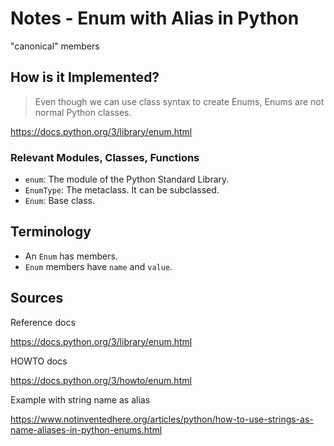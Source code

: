 # Notes - Enum with Alias in Python

"canonical" members

## How is it Implemented?

> Even though we can use class syntax to create Enums, Enums are not normal Python classes.

https://docs.python.org/3/library/enum.html

### Relevant Modules, Classes, Functions

* `enum`: The module of the Python Standard Library.
* `EnumType`: The metaclass. It can be subclassed.
* `Enum`: Base class.

## Terminology

* An `Enum` has members.
* `Enum` members have `name` and `value`.

## Sources

Reference docs

https://docs.python.org/3/library/enum.html

HOWTO docs

https://docs.python.org/3/howto/enum.html

Example with string name as alias

https://www.notinventedhere.org/articles/python/how-to-use-strings-as-name-aliases-in-python-enums.html
